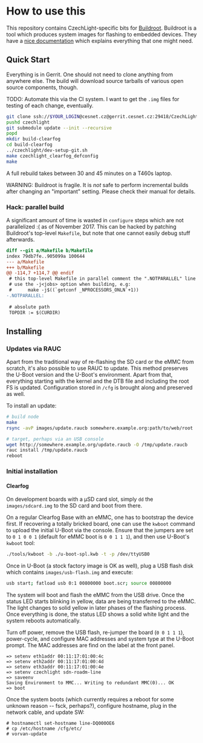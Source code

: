 # How to use this

This repository contains CzechLight-specific bits for [Buildroot](https://buildroot.org/).
Buildroot is a tool which produces system images for flashing to embedded devices.
They have a [nice documentation](http://nightly.buildroot.org/manual.html) which explains everything that one might need.

## Quick Start

Everything is in Gerrit.
One should not need to clone anything from anywhere else.
The build will download source tarballs of various open source components, though.

TODO: Automate this via the CI system.
I want to get the `.img` files for testing of each change, eventually.

```sh
git clone ssh://$YOUR_LOGIN@cesnet.cz@gerrit.cesnet.cz:29418/CzechLight/br2-external czechlight
pushd czechlight
git submodule update --init --recursive
popd
mkdir build-clearfog
cd build-clearfog
../czechlight/dev-setup-git.sh
make czechlight_clearfog_defconfig
make
```

A full rebuild takes between 30 and 45 minutes on a T460s laptop.

WARNING: Buildroot is fragile.
It is *not* safe to perform incremental builds after changing an "important" setting.
Please check their manual for details.

### Hack: parallel build

A significant amount of time is wasted in `configure` steps which are not parallelized :( as of November 2017.
This can be hacked by patching Buildroot's top-level `Makefile`, but note that one cannot easily debug stuff afterwards.

```diff
diff --git a/Makefile b/Makefile
index 79db7fe..905099a 100644
--- a/Makefile
+++ b/Makefile
@@ -114,7 +114,7 @@ endif
 # this top-level Makefile in parallel comment the ".NOTPARALLEL" line and
 # use the -j<jobs> option when building, e.g:
 #      make -j$((`getconf _NPROCESSORS_ONLN`+1))
-.NOTPARALLEL:
 
 # absolute path
 TOPDIR := $(CURDIR)
```

## Installing

### Updates via RAUC

Apart from the traditional way of re-flashing the SD card or the eMMC from scratch, it's also possible to use RAUC to update.
This method preserves the U-Boot version and the U-Boot's environment.
Apart from that, everything starting with the kernel and the DTB file and including the root FS is updated.
Configuration stored in `/cfg` is brought along and preserved as well.

To install an update:

```sh
# build node
make
rsync -avP images/update.raucb somewhere.example.org:path/to/web/root

# target, perhaps via an USB console
wget http://somewhere.example.org/update.raucb -O /tmp/update.raucb
rauc install /tmp/update.raucb
reboot
```

### Initial installation

#### Clearfog

On development boards with a µSD card slot, simply `dd` the `images/sdcard.img` to the SD card and boot from there.

On a regular Clearfog Base with an eMMC, one has to bootstrap the device first.
If recovering a totally bricked board, one can use the `kwboot` command to upload the initial U-Boot via the console.
Ensure that the jumpers are set to `0 1 0 0 1` (default for eMMC boot is `0 0 1 1 1`), and then use U-Boot's `kwboot` tool:

```sh
./tools/kwboot -b ./u-boot-spl.kwb -t -p /dev/ttyUSB0
```
Once in U-Boot (a stock factory image is OK as well), plug a USB flash disk which contains `images/usb-flash.img` and execute:

```sh
usb start; fatload usb 0:1 00800000 boot.scr; source 00800000
```
The system will boot and flash the eMMC from the USB drive.
Once the status LED starts blinking in yellow, data are being transferred to the eMMC.
The light changes to solid yellow in later phases of the flashing process.
Once everything is done, the status LED shows a solid white light and the system reboots automatically.

Turn off power, remove the USB flash, re-jumper the board (`0 0 1 1 1`), power-cycle, and configure MAC addresses and system type at the U-Boot prompt.
The MAC addresses are find on the label at the front panel.

```
=> setenv eth1addr 00:11:17:01:00:4c
=> setenv eth2addr 00:11:17:01:00:4d
=> setenv eth3addr 00:11:17:01:00:4e
=> setenv czechlight sdn-roadm-line
=> saveenv
Saving Environment to MMC... Writing to redundant MMC(0)... OK
=> boot
```

Once the system boots (which currently requires a reboot for some unknown reason -- fsck, perhaps?), configure hostname, plug in the network cable, and update SW:

```console
# hostnamectl set-hostname line-DQ000OE6
# cp /etc/hostname /cfg/etc/
# vorvan-update
```
